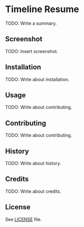 # Timeline Resume

TODO: Write a summary.

## Screenshot

TODO: Insert screenshot.

## Installation

TODO: Write about installation.

## Usage

TODO: Write about contributing.

## Contributing

TODO: Write about contributing.

## History

TODO: Write about history.

## Credits

TODO: Write about credits.

## License

See [LICENSE](LICENSE) file.